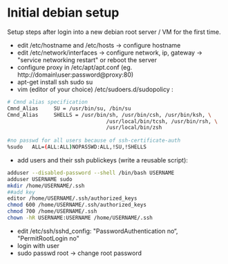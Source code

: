 # Initial debian setup

Setup steps after login into a new debian root server / VM for the first time.

  - edit /etc/hostname and /etc/hosts -> configure hostname
  - edit /etc/network/interfaces -> configure network, ip, gateway -> "service networking restart" or reboot the server
  - configure proxy in /etc/apt/apt.conf (eg. http://domain\user:password@proxy:80)
  - apt-get install ssh sudo su 
  - vim (editor of your choice) /etc/sudoers.d/sudopolicy :
   ```bash
   # Cmnd alias specification
   Cmnd_Alias     SU = /usr/bin/su, /bin/su
   Cmnd_Alias     SHELLS = /usr/bin/sh, /usr/bin/csh, /usr/bin/ksh, \
                                   /usr/local/bin/tcsh, /usr/bin/rsh, \
                                   /usr/local/bin/zsh
    
   #no passwd for all users because of ssh-certificate-auth
   %sudo   ALL=(ALL:ALL)NOPASSWD:ALL,!SU,!SHELLS
   ```
  - add users and their ssh publickeys (write a reusable script): 
   ```bash
   adduser --disabled-password --shell /bin/bash USERNAME
   adduser USERNAME sudo
   mkdir /home/USERNAME/.ssh
   ##add key
   editor /home/USERNAME/.ssh/authorized_keys
   chmod 600 /home/USERNAME/.ssh/authorized_keys
   chmod 700 /home/USERNAME/.ssh
   chown -hR USERNAME:USERNAME /home/USERNAME/.ssh
   ```
  
  - edit /etc/ssh/sshd_config: "PasswordAuthentication no“, "PermitRootLogin no"
  - login with user 
  - sudo passwd root -> change root password
  

